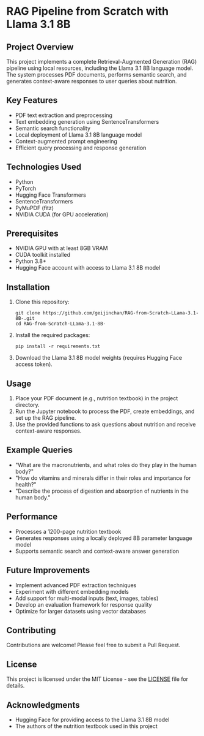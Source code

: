# RAG Pipeline from Scratch with Llama 3.1 8B

## Project Overview

This project implements a complete Retrieval-Augmented Generation (RAG) pipeline using local resources, including the Llama 3.1 8B language model. The system processes PDF documents, performs semantic search, and generates context-aware responses to user queries about nutrition.

## Key Features

- PDF text extraction and preprocessing
- Text embedding generation using SentenceTransformers
- Semantic search functionality
- Local deployment of Llama 3.1 8B language model
- Context-augmented prompt engineering
- Efficient query processing and response generation

## Technologies Used

- Python
- PyTorch
- Hugging Face Transformers
- SentenceTransformers
- PyMuPDF (fitz)
- NVIDIA CUDA (for GPU acceleration)

## Prerequisites

- NVIDIA GPU with at least 8GB VRAM
- CUDA toolkit installed
- Python 3.8+
- Hugging Face account with access to Llama 3.1 8B model

## Installation

1. Clone this repository:
   ```
   git clone https://github.com/geijinchan/RAG-from-Scratch-LLama-3.1-8B-.git
   cd RAG-from-Scratch-LLama-3.1-8B-
   ```

2. Install the required packages:
   ```
   pip install -r requirements.txt
   ```

3. Download the Llama 3.1 8B model weights (requires Hugging Face access token).

## Usage

1. Place your PDF document (e.g., nutrition textbook) in the project directory.
2. Run the Jupyter notebook to process the PDF, create embeddings, and set up the RAG pipeline.
3. Use the provided functions to ask questions about nutrition and receive context-aware responses.

## Example Queries

- "What are the macronutrients, and what roles do they play in the human body?"
- "How do vitamins and minerals differ in their roles and importance for health?"
- "Describe the process of digestion and absorption of nutrients in the human body."

## Performance

- Processes a 1200-page nutrition textbook
- Generates responses using a locally deployed 8B parameter language model
- Supports semantic search and context-aware answer generation

## Future Improvements

- Implement advanced PDF extraction techniques
- Experiment with different embedding models
- Add support for multi-modal inputs (text, images, tables)
- Develop an evaluation framework for response quality
- Optimize for larger datasets using vector databases

## Contributing

Contributions are welcome! Please feel free to submit a Pull Request.

## License

This project is licensed under the MIT License - see the [LICENSE](LICENSE) file for details.

## Acknowledgments

- Hugging Face for providing access to the Llama 3.1 8B model
- The authors of the nutrition textbook used in this project
